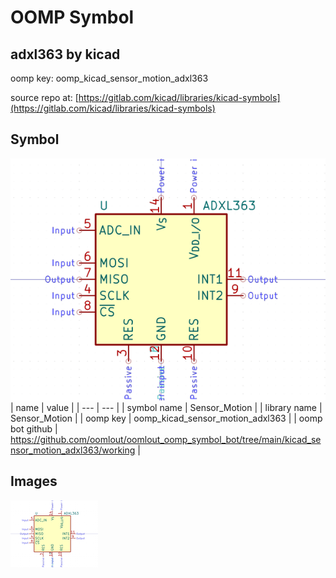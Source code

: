 # OOMP Symbol  
## adxl363  by kicad  
  
oomp key: oomp_kicad_sensor_motion_adxl363  
  
source repo at: [https://gitlab.com/kicad/libraries/kicad-symbols](https://gitlab.com/kicad/libraries/kicad-symbols)  
## Symbol  
  
[![working.png](working_600.png)](working.png)  
| name | value | 
| --- | --- | 
| symbol name | Sensor_Motion | 
| library name | Sensor_Motion | 
| oomp key | oomp_kicad_sensor_motion_adxl363 | 
| oomp bot github | https://github.com/oomlout/oomlout_oomp_symbol_bot/tree/main/kicad_sensor_motion_adxl363/working | 
## Images  
  
[![working.png](working_140.png)](working.png)  
